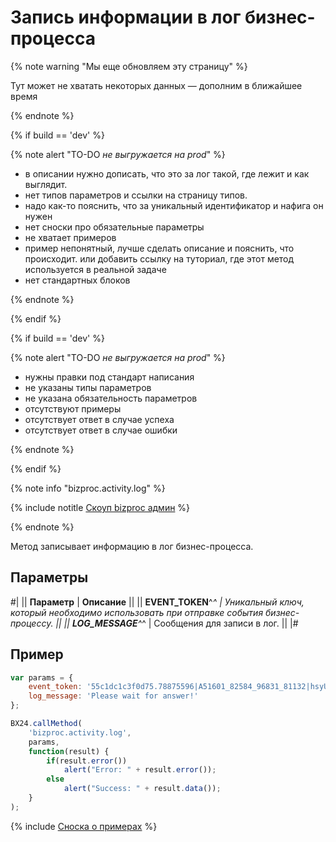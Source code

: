 # Запись информации в лог бизнес-процесса

{% note warning "Мы еще обновляем эту страницу" %}

Тут может не хватать некоторых данных — дополним в ближайшее время

{% endnote %}

{% if build == 'dev' %}

{% note alert "TO-DO _не выгружается на prod_" %}

- в описании нужно дописать, что это за лог такой, где лежит и как выглядит.
- нет типов параметров и ссылки на страницу типов.
- надо как-то пояснить, что за уникальный идентификатор и нафига он нужен
- нет сноски про обязательные параметры
- не хватает примеров
- пример непонятный, лучше сделать описание и пояснить, что происходит. или добавить ссылку на туториал, где этот метод используется в реальной задаче
- нет стандартных блоков

{% endnote %}

{% endif %}

{% if build == 'dev' %}

{% note alert "TO-DO _не выгружается на prod_" %}

- нужны правки под стандарт написания
- не указаны типы параметров
- не указана обязательность параметров
- отсутствуют примеры
- отсутствует ответ в случае успеха
- отсутствует ответ в случае ошибки

{% endnote %}

{% endif %}

{% note info "bizproc.activity.log" %}

{% include notitle [Скоуп bizproc админ](../_includes/scope-bizproc-admin.md) %}

{% endnote %}

Метод записывает информацию в лог бизнес-процесса.

## Параметры

#|
|| **Параметр**    | **Описание**  ||
|| **EVENT_TOKEN**^*^ | Уникальный ключ, который необходимо использовать при отправке события бизнес-процессу.    ||
|| **LOG_MESSAGE**^*^ | Сообщения для записи в лог. ||
|#

## Пример

```javascript
var params = {
    event_token: '55c1dc1c3f0d75.78875596|A51601_82584_96831_81132|hsyUws1j4XiwqPqN45eH66CcQtEvpUIP.47dd5d888e8e549d2c984713e12a4268e6e87d0208ca1f093ba1075e77f92e90',
    log_message: 'Please wait for answer!'
};

BX24.callMethod(
    'bizproc.activity.log',
    params,
    function(result) {
        if(result.error())
            alert("Error: " + result.error());
        else
            alert("Success: " + result.data());
    }
);
```

{% include [Сноска о примерах](../../../_includes/examples.md) %}
